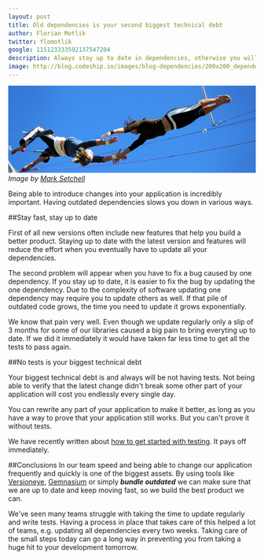 ```yaml
---
layout: post
title: Old dependencies is your second biggest technical debt
author: Florian Motlik
twitter: flomotlik 
google: 115123333592137547204
description: Always stay up to date in dependencies, otherwise you will run into constant trouble
image: http://blog.codeship.io/images/blog-dependencies/200x200_dependencies_og.jpg
---
```


![Blog dependencies](/images/blog-dependencies/codeship_dependencies.jpg)
*Image by [Mark Setchell](http://www.flickr.com/photos/marksetchell/)*

Being able to introduce changes into your application is incredibly important. Having outdated 
dependencies slows you down in various ways.

##Stay fast, stay up to date

First of all new versions often include new features that help you build a 
better product. Staying up to date with the latest version and features 
will reduce the effort when you eventually have to update all your dependencies.

The second problem will appear when you have to fix a bug caused by one dependency. 
If you stay up to date, it is easier to fix the bug by updating the one dependency. 
Due to the complexity of software updating one dependency may require you to update others as well. 
If that pile of outdated code grows, the time you need to update it grows exponentially.

We know that pain very well. Even though we update regularly only a slip of 3 months for some of our libraries
caused a big pain to bring everyting up to date. If we did it immediately it would have taken far less time
to get all the tests to pass again.

##No tests is your biggest technical debt

Your biggest technical debt is and always will be not having tests.
Not being able to verify that the latest change didn't break some other
part of your application will cost you endlessly every single day.

You can rewrite any part of your application to make it better, as long as you have a way to
prove that your application still works. But you can't prove it without tests.

We have recently written about [how to get started with testing](http://blog.codeship.io/2013/03/15/Testing-top-to-bottom.html). 
It pays off immediately.

##Conclusions
In our team speed and being able to change our application frequently and quickly
is one of the biggest assets. By using tools like [Versioneye](http://www.versioneye.com/), 
[Gemnasium](https://gemnasium.com/) or simply ***bundle outdated*** we can make sure that we are
up to date and keep moving fast, so we build the best product we can. 

We've seen many teams struggle with taking the time to update regularly and write tests.
Having a process in place that takes care of this helped a lot of teams, e.g. updating all dependencies every two weeks.
Taking care of the small steps today can go a long way in preventing you from taking a huge hit
to your development tomorrow.